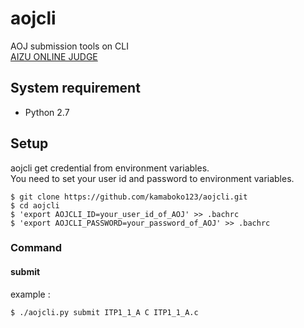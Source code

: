 # aojcli
AOJ submission tools on CLI  
[AIZU ONLINE JUDGE](http://judge.u-aizu.ac.jp/)

## System requirement
- Python 2.7

## Setup
aojcli get credential from environment variables.  
You need to set your user id and password to environment variables.
```
$ git clone https://github.com/kamaboko123/aojcli.git
$ cd aojcli
$ 'export AOJCLI_ID=your_user_id_of_AOJ' >> .bachrc
$ 'export AOJCLI_PASSWORD=your_password_of_AOJ' >> .bachrc
```

### Command

#### submit
example :
```
$ ./aojcli.py submit ITP1_1_A C ITP1_1_A.c
```

